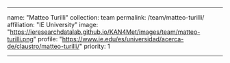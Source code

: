---

name: "Matteo Turilli"
collection: team
permalink: /team/matteo-turilli/
affiliation: "IE University"
image: "https://ieresearchdatalab.github.io/KAN4Met/images/team/matteo-turilli.png"
profile: "https://www.ie.edu/es/universidad/acerca-de/claustro/matteo-turilli/"
priority: 1

---